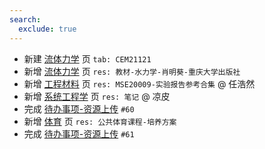 ```yaml
---
search:
  exclude: true
---
```


- 新建 [流体力学](../../../../course/流体力学.md) 页 `tab: CEM21121`
- 新增 [流体力学](../../../../course/流体力学.md) 页 `res: 教材-水力学-肖明葵-重庆大学出版社`
- 新增 [工程材料](../../../../course/工程材料.md) 页 `res: MSE20009-实验报告参考合集` @ 任浩然
- 新增 [系统工程学](../../../../course/系统工程学.md) 页 `res: 笔记` @ 凉皮
- 完成 [待办事项-资源上传](../../../待办事项/upload.md) `#60`
- 新增 [体育](../../../../course/体育.md) 页 `res: 公共体育课程-培养方案`
- 完成 [待办事项-资源上传](../../../待办事项/upload.md) `#61`
